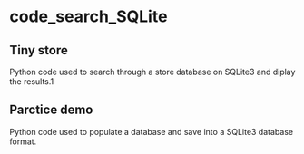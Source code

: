 # code_search_SQLite

## Tiny store

Python code used to search through a store database on SQLite3 and diplay the results.1

## Parctice demo

Python code used to populate a database and save into a SQLite3 database format.
